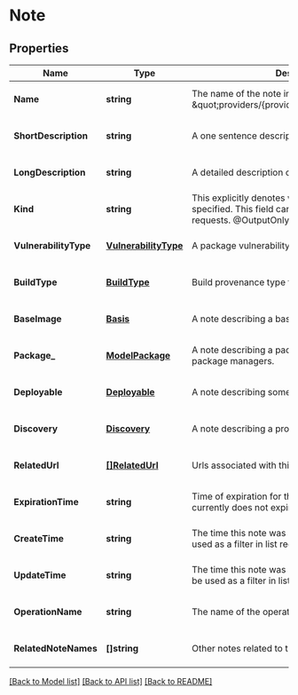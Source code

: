 # Note

## Properties
Name | Type | Description | Notes
------------ | ------------- | ------------- | -------------
**Name** | **string** | The name of the note in the form \&quot;providers/{provider_id}/notes/{note_id}\&quot; | [optional] [default to null]
**ShortDescription** | **string** | A one sentence description of this note | [optional] [default to null]
**LongDescription** | **string** | A detailed description of this note | [optional] [default to null]
**Kind** | **string** | This explicitly denotes which kind of note is specified. This field can be used as a filter in list requests. @OutputOnly | [optional] [default to null]
**VulnerabilityType** | [**VulnerabilityType**](VulnerabilityType.md) | A package vulnerability type of note. | [optional] [default to null]
**BuildType** | [**BuildType**](BuildType.md) | Build provenance type for a verifiable build. | [optional] [default to null]
**BaseImage** | [**Basis**](Basis.md) | A note describing a base image. | [optional] [default to null]
**Package_** | [**ModelPackage**](Package.md) | A note describing a package hosted by various package managers. | [optional] [default to null]
**Deployable** | [**Deployable**](Deployable.md) | A note describing something that can be deployed. | [optional] [default to null]
**Discovery** | [**Discovery**](Discovery.md) | A note describing a provider/analysis type. | [optional] [default to null]
**RelatedUrl** | [**[]RelatedUrl**](RelatedUrl.md) | Urls associated with this note | [optional] [default to null]
**ExpirationTime** | **string** | Time of expiration for this Note, null if Note currently does not expire. | [optional] [default to null]
**CreateTime** | **string** | The time this note was created. This field can be used as a filter in list requests. @OutputOnly | [optional] [default to null]
**UpdateTime** | **string** | The time this note was last updated. This field can be used as a filter in list requests. @OutputOnly | [optional] [default to null]
**OperationName** | **string** | The name of the operation that created this note. | [optional] [default to null]
**RelatedNoteNames** | **[]string** | Other notes related to this note. | [optional] [default to null]

[[Back to Model list]](../README.md#documentation-for-models) [[Back to API list]](../README.md#documentation-for-api-endpoints) [[Back to README]](../README.md)


